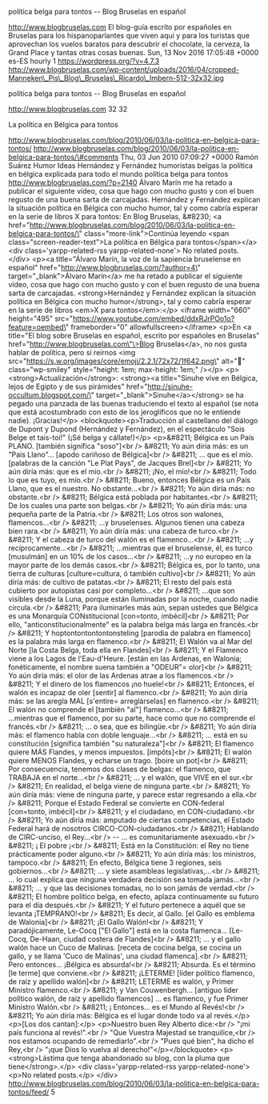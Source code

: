 política belga para tontos -- Blog Bruselas en español

http://www.blogbruselas.com El blog-guía escrito por españoles en
Bruselas para los hispanoparlantes que viven aquí y para los turistas
que aprovechan los vuelos baratos para descubrir el chocolate, la
cerveza, la Grand Place y tantas otras cosas buenas. Sun, 13 Nov 2016
17:05:48 +0000 es-ES hourly 1 https://wordpress.org/?v=4.7.3
http://www.blogbruselas.com/wp-content/uploads/2016/04/cropped-Manneken\_Pis\_Blog\_Bruselas\_Ricardo\_Imbern-512-32x32.jpg

política belga para tontos -- Blog Bruselas en español

http://www.blogbruselas.com 32 32

La política en Bélgica para tontos

http://www.blogbruselas.com/blog/2010/06/03/la-politica-en-belgica-para-tontos/
http://www.blogbruselas.com/blog/2010/06/03/la-politica-en-belgica-para-tontos/\#comments
Thu, 03 Jun 2010 07:09:27 +0000 Ramón Suárez Humor Ideas Hernández y
Fernández humoristas belgas la política en bélgica explicada para todo
el mundo política belga para tontos http://www.blogbruselas.com/?p=2140
Álvaro Marín me ha retado a publicar el siguiente vídeo, cosa que hago
con mucho gusto y con el buen regusto de una buena sarta de carcajadas.
Hernández y Fernández explican la situación política en Bélgica con
mucho humor, tal y como cabría esperar en la serie de libros X para
tontos: En Blog Bruselas, &\#8230; \<a
href=\"http://www.blogbruselas.com/blog/2010/06/03/la-politica-en-belgica-para-tontos/\"
class=\"more-link\"\>Continúa leyendo \<span
class=\"screen-reader-text\"\>La política en Bélgica para
tontos\</span\>\</a\>\<div class=\'yarpp-related-rss
yarpp-related-none\'\> No related posts. \</div\> \<p\>\<a
title=\"Álvaro Marín, la voz de la sapiencia bruselense en español\"
href=\"http://www.blogbruselas.com/?author=4\"
target=\"\_blank\"\>Álvaro Marín\</a\> me ha retado a publicar el
siguiente vídeo, cosa que hago con mucho gusto y con el buen regusto de
una buena sarta de carcajadas. \<strong\>Hernández y Fernández explican
la situación política en Bélgica con mucho humor\</strong\>, tal y como
cabría esperar en la serie de libros \<em\>X para tontos\</em\>:\</p\>
\<iframe width=\"660\" height=\"495\"
src=\"https://www.youtube.com/embed/ddxRJrPOo1o?feature=oembed\"
frameborder=\"0\" allowfullscreen\>\</iframe\> \<p\>En \<a title=\"El
blog sobre Bruselas en español, escrito por españoles en Bruselas\"
href=\"http://www.blogbruselas.com\"\>Blog Bruselas\</a\>, no nos gusta
hablar de política, pero sí reírnos \<img
src=\"https://s.w.org/images/core/emoji/2.2.1/72x72/1f642.png\"
alt=\"🙂\" class=\"wp-smiley\" style=\"height: 1em; max-height: 1em;\"
/\>\</p\> \<p\>\<strong\>Actualización\</strong\>: \<strong\>\<a
title=\"Sinuhe vive en Bélgica, lejos de Egipto y de sus pirámides\"
href=\"http://sinuhe-occultum.blogspot.com/\"
target=\"\_blank\"\>Sinuhe\</a\>\</strong\> se ha pegado una panzada de
las buenas traduciendo el texto al español (se nota que está
acostumbrado con esto de los jeroglíficos que no le entiende nadie).
¡Gracias!\</p\> \<blockquote\>\<p\>Traducción al castellano del diálogo
de Dupont y Dupond (Hernández y Fernández), en el espectáculo "Sois
Belge et tais-toi!" (¡Sé belga y cállate!)\</p\> \<p\>&\#8211; Bélgica
es un País PLANO. \[también significa "soso"\]\<br /\> &\#8211; Yo aún
diría más: es un "País Llano"... \[apodo cariñoso de Bélgica\]\<br /\>
&\#8211; ... que es el mío. \[palabras de la canción "Le Plat Pays", de
Jacques Brel\]\<br /\> &\#8211; Yo aún diría más: que es el mío.\<br /\>
&\#8211; ¡No, el mío!\<br /\> &\#8211; Todo lo que es tuyo, es mío.\<br
/\> &\#8211; Bueno, entonces Bélgica es un País Llano, que es el
nuestro. No obstante...\<br /\> &\#8211; Yo aún diría más: no
obstante.\<br /\> &\#8211; Bélgica está poblada por habitantes.\<br /\>
&\#8211; De los cuales una parte son belgas.\<br /\> &\#8211; Yo aún
diría más: una pequeña parte de la Patria.\<br /\> &\#8211; Los otros
son walones, flamencos...\<br /\> &\#8211; ...y bruselenses. Algunos
tienen una cabeza bien rara.\<br /\> &\#8211; Yo aún diría más: una
cabeza de turco.\<br /\> &\#8211; Y el cabeza de turco del walón es el
flamenco...\<br /\> &\#8211; ...y recíprocamente...\<br /\> &\#8211;
...mientras que el bruselense, él, es turco \[musulmán\] en un 10% de
los casos...\<br /\> &\#8211; ...y no europeo en la mayor parte de los
demás casos.\<br /\> &\#8211; Bélgica es, por lo tanto, una tierra de
culturas \[culture=cultura, ó también cultivo\]\<br /\> &\#8211; Yo aún
diría más: de cultivo de patatas.\<br /\> &\#8211; El resto del país
está cubierto por autopistas casi por completo...\<br /\> &\#8211;
...que son visibles desde la Luna, porque están iluminadas por la noche,
cuando nadie circula.\<br /\> &\#8211; Para iluminarles más aún, sepan
ustedes que Bélgica es una Monarquía CONstitucional \[con=tonto,
imbécil\]\<br /\> &\#8211; Por ello, "anticonstitucionalmente" es la
palabra belga más larga en francés.\<br /\> &\#8211; Y
hoptontontontontonsteling \[parodia de palabra en flamenco\] es la
palabra más larga en flamenco.\<br /\> &\#8211; El Walón va al Mar del
Norte \[la Costa Belga, toda ella en Flandes\]\<br /\> &\#8211; Y el
Flamenco viene a los Lagos de l'Eau-d'Heure. \[están en las Ardenas, en
Walonia; fonéticamente, el nombre suena también a "ODEUR"= olor\]\<br
/\> &\#8211; Yo aún diría más: el olor de las Ardenas atrae a los
flamencos.\<br /\> &\#8211; Y el dinero de los flamencos ¡no huele!\<br
/\> &\#8211; Entonces, el walón es incapaz de oler \[sentir\] al
flamenco.\<br /\> &\#8211; Yo aún diría más: se las aregla MAL
\[s'entire= arreglárselas\] en flamenco.\<br /\> &\#8211; El walón no
comprende el \[también "al"\] flamenco...\<br /\> &\#8211; ...mientras
que el flamenco, por su parte, hace como que no comprende el
francés.\<br /\> &\#8211; ... o sea, que es bilingüe.\<br /\> &\#8211;
Yo aún diría más: el flamenco habla con doble lenguaje...\<br /\>
&\#8211; ... está en su constitución \[significa también "su
naturaleza"\]\<br /\> &\#8211; El flamenco quiere MÁS Flandes, y menos
impuestos. \[impôts\]\<br /\> &\#8211; El walón quiere MENOS Flandes, y
echarse un trago. \[boire un pot\]\<br /\> &\#8211; Por consecuencia,
tenemos dos clases de belgas: el flamenco, que TRABAJA en el
norte...\<br /\> &\#8211; ... y el walón, que VIVE en el sur.\<br /\>
&\#8211; En realidad, el belga viene de ninguna parte.\<br /\> &\#8211;
Yo aún diría más: viene de ninguna parte, y parece estar regresando a
ella.\<br /\> &\#8211; Porque el Estado Federal se convierte en
CON-federal \[con=tonto, imbécil\]\<br /\> &\#8211; y el ciudadano, en
CON-ciudadano.\<br /\> &\#8211; Yo aún diría más: amputado de ciertas
competencias, el Estado Federal hará de nosotros
CIRCO-CON-ciudadanos.\<br /\> &\#8211; Hablando de CIRC-unciso, el
Rey...\<br /\> -- ... es comunitariamente asexuado.\<br /\> &\#8211; ¡
El pobre ¡\<br /\> &\#8211; Está en la Constitución: el Rey no tiene
prácticamente poder alguno.\<br /\> &\#8211; Yo aún diría más: los
ministros, tampoco.\<br /\> &\#8211; En efecto, Bélgica tiene 3
regiones, seis gobiernos...\<br /\> &\#8211; ... y siete asambleas
legislativas,...\<br /\> &\#8211; ... lo cual explica que ninguna
verdadera decisión sea tomada jamás...\<br /\> &\#8211; ... y que las
decisiones tomadas, no lo son jamás de verdad.\<br /\> &\#8211; El
hombre político belga, en efecto, aplaza continuamente su futuro para el
día después.\<br /\> &\#8211; Y el futuro pertenece a aquél que se
levanta ¡TEMPRANO!\<br /\> &\#8211; Es decir, al Gallo. \[el Gallo es
emblema de Walonia\]\<br /\> &\#8211; ¡El Gallo Walón!\<br /\> &\#8211;
Y paradójicamente, Le-Cocq \["El Gallo"\] está en la costa flamenca...
\[Le-Cocq, De-Haan, ciudad costera de Flandes\]\<br /\> &\#8211; ... y
el gallo walón hace un Cuco de Malinas. \[receta de cocina belga, se
cocina un gallo, y se llama 'Cuco de Malinas', una ciudad
flamenca\].\<br /\> &\#8211; Pero entonces... ¡Bélgica es absurda!\<br
/\> &\#8211; Absurda. Es el término \[le terme\] que conviene.\<br /\>
&\#8211; ¡LETERME! \[líder político flamenco, de raíz y apellido
walón\]\<br /\> &\#8211; LETERME es walón, y Primer Ministro
flamenco.\<br /\> &\#8211; y Van Couwenbergh... \[antiguo líder político
walón, de raíz y apellido flamencos\] ... es flamenco, y fue Primer
Ministro Walón.\<br /\> &\#8211; ¡ Entonces... es el Mundo al Revés!\<br
/\> &\#8211; Yo aún diría más: Bélgica es el lugar donde todo va al
revés.\</p\> \<p\>\[Los dos cantan\]:\</p\> \<p\>Nuestro buen Rey
Alberto dice:\<br /\> "¡mi país funciona al revés!".\<br /\> "Que
Vuestra Majestad se tranquilice,\<br /\> nos estamos ocupando de
remediarlo".\<br /\> "Pues qué bien", ha dicho el Rey,\<br /\> "¡que
Dios lo vuelva al derecho!"\</p\>\</blockquote\> \<p\>\<strong\>Lástima
que tenga abandonado su blog, con la pluma que tiene\</strong\>.\</p\>
\<div class=\'yarpp-related-rss yarpp-related-none\'\> \<p\>No related
posts.\</p\> \</div\>
http://www.blogbruselas.com/blog/2010/06/03/la-politica-en-belgica-para-tontos/feed/
5
